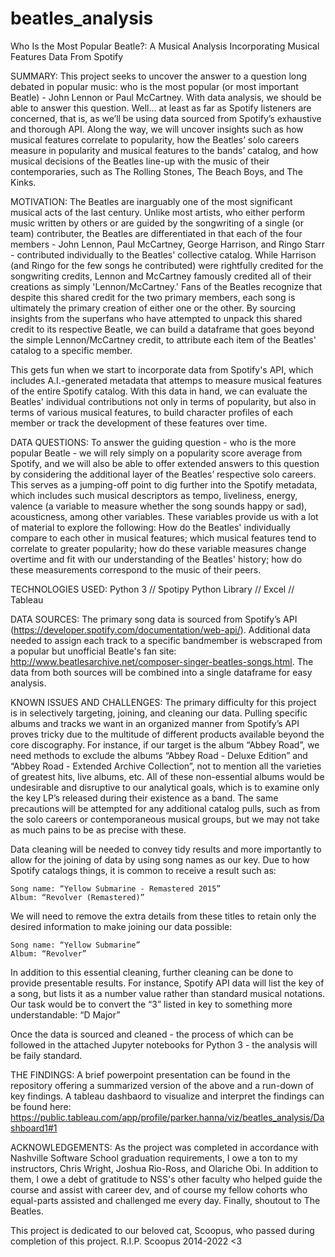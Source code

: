 # beatles_analysis
Who Is the Most Popular Beatle?: A Musical Analysis Incorporating Musical Features Data From Spotify

SUMMARY:
This project seeks to uncover the answer to a question long debated in popular music: who is the most popular (or most important Beatle) - John Lennon or Paul McCartney.  With data analysis, we should be able to answer this question. Well… at least as far as Spotify listeners are concerned, that is, as we’ll be using data sourced from Spotify’s exhaustive and thorough API. Along the way, we will uncover insights such as how musical features correlate to popularity, how the Beatles’ solo careers measure in popularity and musical features to the bands’ catalog, and how musical decisions of the Beatles line-up with the music of their contemporaries, such as The Rolling Stones, The Beach Boys, and The Kinks.

MOTIVATION:
The Beatles are inarguably one of the most significant musical acts of the last century. Unlike most artists, who either perform music written by others or are guided by the songwriting of a single (or team) contributer, the Beatles are differentiated in that each of the four members - John Lennon, Paul McCartney, George Harrison, and Ringo Starr - contributed individually to the Beatles' collective catalog. While Harrison (and Ringo for the few songs he contributed) were rightfully credited for the songwriting credits, Lennon and McCartney famously credited all of their creations as simply 'Lennon/McCartney.' Fans of the Beatles recognize that despite this shared credit for the two primary members, each song is ultimately the primary creation of either one or the other. By sourcing insights from the superfans who have attempted to unpack this shared credit to its respective Beatle, we can build a dataframe that goes beyond the simple Lennon/McCartney credit, to attribute each item of the Beatles' catalog to a specific member.

This gets fun when we start to incorporate data from Spotify's API, which includes A.I.-generated metadata that attemps to measure musical features of the entire Spotify catalog. With this data in hand, we can evaluate the Beatles' individual contributions not only in terms of popularity, but also in terms of various musical features, to build character profiles of each member or track the development of these features over time.

DATA QUESTIONS:
To answer the guiding question - who is the more popular Beatle - we will rely simply on a popularity score average from Spotify, and we will also be able to offer extended answers to this question by considering the additional layer of the Beatles’ respective solo careers. This serves as a jumping-off point to dig further into the Spotify metadata, which includes such musical descriptors as tempo, liveliness, energy, valence (a variable to measure whether the song sounds happy or sad), acousticness, among other variables. These variables provide us with a lot of material to explore the following: How do the Beatles' individually compare to each other in musical features; which musical features tend to correlate to greater popularity; how do these variable measures change overtime and fit with our understanding of the Beatles' history; how do these measurements correspond to the music of their peers.

TECHNOLOGIES USED: Python 3 // Spotipy Python Library // Excel // Tableau 

DATA SOURCES: 
The primary song data is sourced from Spotify’s API (https://developer.spotify.com/documentation/web-api/). Additional data needed to assign each track to a specific bandmember is webscraped from a popular but unofficial Beatle's fan site: http://www.beatlesarchive.net/composer-singer-beatles-songs.html. The data from both sources will be combined into a single dataframe for easy analysis.

KNOWN ISSUES AND CHALLENGES:
The primary difficulty for this project is in selectively targeting, joining, and cleaning our data. Pulling specific albums and tracks we want in an organized manner from Spotify’s API proves tricky due to the multitude of different products available beyond the core discography. For instance, if our target is the album “Abbey Road”, we need methods to exclude the albums “Abbey Road - Deluxe Edition” and “Abbey Road - Extended Archive Collection”, not to mention all the varieties of greatest hits, live albums, etc. All of these non-essential albums would be undesirable and disruptive to our analytical goals, which is to examine only the key LP’s released during their existence as a band. The same precautions will be attempted for any additional catalog pulls, such as from the solo careers or contemporaneous musical groups, but we may not take as much pains to be as precise with these. 

Data cleaning will be needed to convey tidy results and more importantly to allow for the joining of data by using song names as our key. Due to how Spotify catalogs things, it is common to receive a result such as:

	Song name: “Yellow Submarine - Remastered 2015”
	Album: “Revolver (Remastered)”

We will need to remove the extra details from these titles to retain only the desired information to make joining our data possible:

	Song name: “Yellow Submarine”
	Album: “Revolver”

In addition to this essential cleaning, further cleaning can be done to provide presentable results. For instance, Spotify API data will list the key of a song, but lists it as a number value rather than standard musical notations. Our task would be to convert the “3” listed in key to something more understandable: “D Major”

Once the data is sourced and cleaned - the process of which can be followed in the attached Jupyter notebooks for Python 3 - the analysis will be faily standard.

THE FINDINGS:
A brief powerpoint presentation can be found in the repository offering a summarized version of the above and a run-down of key findings. A tableau dashbaord to visualize and interpret the findings can be found here: https://public.tableau.com/app/profile/parker.hanna/viz/beatles_analysis/Dashboard1#1

ACKNOWLEDGEMENTS:
As the project was completed in accordance with Nashville Software School graduation requirements, I owe a ton to my instructors, Chris Wright, Joshua Rio-Ross, and Olariche Obi. In addition to them, I owe a debt of gratitude to NSS's other faculty who helped guide the course and assist with career dev, and of course my fellow cohorts who equal-parts assisted and challenged me every day. Finally, shoutout to The Beatles.

This project is dedicated to our beloved cat, Scoopus, who passed during completion of this project. R.I.P. Scoopus 2014-2022 <3
